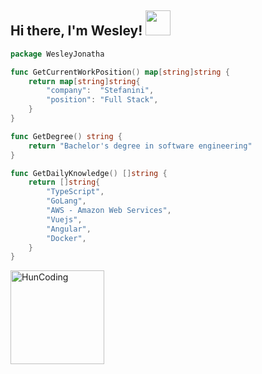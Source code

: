 ## Hi there, I'm Wesley! <img src="https://i.giphy.com/media/2IudUHdI075HL02Pkk/giphy.webp" width="40"> 

```go
package WesleyJonatha

func GetCurrentWorkPosition() map[string]string {
	return map[string]string{
		"company":  "Stefanini",
		"position": "Full Stack",
	}
}

func GetDegree() string {
	return "Bachelor's degree in software engineering"
}

func GetDailyKnowledge() []string {
	return []string{
		"TypeScript",
		"GoLang",
		"AWS - Amazon Web Services",
		"Vuejs",
		"Angular",
		"Docker",
	}
}

```

[<img align="left" alt="HunCoding" width="150px" src="https://images.credly.com/size/340x340/images/00634f82-b07f-4bbd-a6bb-53de397fc3a6/image.png" />][Practitioner]

[Practitioner]: https://www.credly.com/badges/204a9cce-0268-4e2b-9778-14b0d9a2442a/public_url